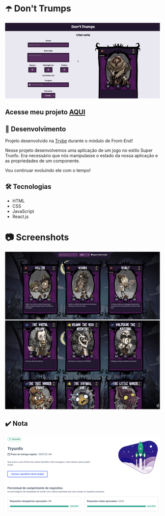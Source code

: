 # :open_umbrella: Don't Trumps

![Preview Projeto](./imgs/Readme-gif.gif)

## Acesse meu projeto <a href="https://lauropera.github.io/dont-trumps/">AQUI</a>

## :satellite: Desenvolvimento

Projeto desenvolvido na <a href="https://betrybe.com/" target="_blank">Trybe</a> durante o módulo de Front-End!

Nesse projeto desenvolvemos uma aplicação de um jogo no estilo Super Trunfo. Era necessário que nós manipulasse o estado da nossa aplicação e as propriedades de um componente.

Vou continuar evoluindo ele com o tempo!

## :hammer_and_wrench: Tecnologias

* HTML
* CSS
* JavaScript
* React.js

# :camera: Screenshots

![PC Screenshot](./imgs/deck-screenshot1.png)
![PC Screenshot](./imgs/deck-screenshot2.png)

## :heavy_check_mark: Nota
![Minha nota no projeto](./imgs/nota-projeto.png)

